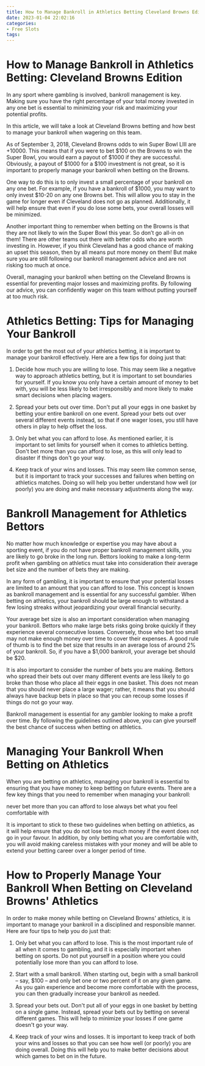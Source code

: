 ```yaml
---
title: How to Manage Bankroll in Athletics Betting Cleveland Browns Edition
date: 2023-01-04 22:02:16
categories:
- Free Slots
tags:
---
```



#  How to Manage Bankroll in Athletics Betting: Cleveland Browns Edition

In any sport where gambling is involved, bankroll management is key. Making sure you have the right percentage of your total money invested in any one bet is essential to minimizing your risk and maximizing your potential profits.

In this article, we will take a look at Cleveland Browns betting and how best to manage your bankroll when wagering on this team.

As of September 3, 2018, Cleveland Browns odds to win Super Bowl LIII are +10000. This means that if you were to bet $100 on the Browns to win the Super Bowl, you would earn a payout of $1000 if they are successful. Obviously, a payout of $1000 for a $100 investment is not great, so it is important to properly manage your bankroll when betting on the Browns.

One way to do this is to only invest a small percentage of your bankroll on any one bet. For example, if you have a bankroll of $1000, you may want to only invest $10-20 on any one Browns bet. This will allow you to stay in the game for longer even if Cleveland does not go as planned. Additionally, it will help ensure that even if you do lose some bets, your overall losses will be minimized.

Another important thing to remember when betting on the Browns is that they are not likely to win the Super Bowl this year. So don’t go all-in on them! There are other teams out there with better odds who are worth investing in. However, if you think Cleveland has a good chance of making an upset this season, then by all means put more money on them! But make sure you are still following our bankroll management advice and are not risking too much at once.

Overall, managing your bankroll when betting on the Cleveland Browns is essential for preventing major losses and maximizing profits. By following our advice, you can confidently wager on this team without putting yourself at too much risk.

#  Athletics Betting: Tips for Managing Your Bankroll

In order to get the most out of your athletics betting, it is important to manage your bankroll effectively. Here are a few tips for doing just that:

1. Decide how much you are willing to lose. This may seem like a negative way to approach athletics betting, but it is important to set boundaries for yourself. If you know you only have a certain amount of money to bet with, you will be less likely to bet irresponsibly and more likely to make smart decisions when placing wagers.

2. Spread your bets out over time. Don't put all your eggs in one basket by betting your entire bankroll on one event. Spread your bets out over several different events instead, so that if one wager loses, you still have others in play to help offset the loss.

3. Only bet what you can afford to lose. As mentioned earlier, it is important to set limits for yourself when it comes to athletics betting. Don't bet more than you can afford to lose, as this will only lead to disaster if things don't go your way.

4. Keep track of your wins and losses. This may seem like common sense, but it is important to track your successes and failures when betting on athletics matches. Doing so will help you better understand how well (or poorly) you are doing and make necessary adjustments along the way.

#  Bankroll Management for Athletics Bettors

No matter how much knowledge or expertise you may have about a sporting event, if you do not have proper bankroll management skills, you are likely to go broke in the long run. Bettors looking to make a long-term profit when gambling on athletics must take into consideration their average bet size and the number of bets they are making.

In any form of gambling, it is important to ensure that your potential losses are limited to an amount that you can afford to lose. This concept is known as bankroll management and is essential for any successful gambler. When betting on athletics, your bankroll should be large enough to withstand a few losing streaks without jeopardizing your overall financial security.

Your average bet size is also an important consideration when managing your bankroll. Bettors who make large bets risks going broke quickly if they experience several consecutive losses. Conversely, those who bet too small may not make enough money over time to cover their expenses. A good rule of thumb is to find the bet size that results in an average loss of around 2% of your bankroll. So, if you have a $1,000 bankroll, your average bet should be $20.

It is also important to consider the number of bets you are making. Bettors who spread their bets out over many different events are less likely to go broke than those who place all their eggs in one basket. This does not mean that you should never place a large wager; rather, it means that you should always have backup bets in place so that you can recoup some losses if things do not go your way.

Bankroll management is essential for any gambler looking to make a profit over time. By following the guidelines outlined above, you can give yourself the best chance of success when betting on athletics.

#  Managing Your Bankroll When Betting on Athletics

When you are betting on athletics, managing your bankroll is essential to ensuring that you have money to keep betting on future events. There are a few key things that you need to remember when managing your bankroll:

 never bet more than you can afford to lose
 always bet what you feel comfortable with

It is important to stick to these two guidelines when betting on athletics, as it will help ensure that you do not lose too much money if the event does not go in your favour. In addition, by only betting what you are comfortable with, you will avoid making careless mistakes with your money and will be able to extend your betting career over a longer period of time.

#  How to Properly Manage Your Bankroll When Betting on Cleveland Browns' Athletics

In order to make money while betting on Cleveland Browns' athletics, it is important to manage your bankroll in a disciplined and responsible manner. Here are four tips to help you do just that:

1) Only bet what you can afford to lose. This is the most important rule of all when it comes to gambling, and it is especially important when betting on sports. Do not put yourself in a position where you could potentially lose more than you can afford to lose.

2) Start with a small bankroll. When starting out, begin with a small bankroll – say, $100 – and only bet one or two percent of it on any given game. As you gain experience and become more comfortable with the process, you can then gradually increase your bankroll as needed.

3) Spread your bets out. Don't put all of your eggs in one basket by betting on a single game. Instead, spread your bets out by betting on several different games. This will help to minimize your losses if one game doesn't go your way.

4) Keep track of your wins and losses. It is important to keep track of both your wins and losses so that you can see how well (or poorly) you are doing overall. Doing this will help you to make better decisions about which games to bet on in the future.